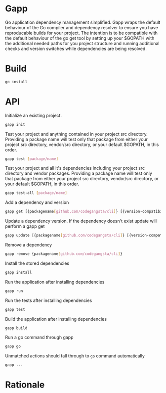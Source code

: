 # Gapp

Go application dependency management simplified. Gapp wraps the default behaviour of the Go compiler and dependency resolver to ensure you have reproducable builds for your project. The intention is to be compatible with the default behaviour of the go get tool by setting up your $GOPATH with the additional needed paths for you project structure and running additional checks and version switches while dependencies are being resolved.

# Build

```sh
go install
```

# API

Initialize an existing project.
```sh
gapp init
```

Test your project and anything contained in your project src directory. Providing a package name will test only that package from either your project src directory, vendor/src directory, or your default $GOPATH, in this order.
```sh
gapp test [package/name]
```

Test your project and all it's dependencies including your project src directory and vendor packages. Providing a package name will test only that package from either your project src directory, vendor/src directory, or your default $GOPATH, in this order.
```sh
gapp test-all [package/name]
```

Add a dependency and version
```sh
gapp get [{packagename[github.com/codegangsta/cli]} [{version-compatibility[~1.4.1]}]
```

Update a dependency version. If the dependency doesn't exist update will perform a gapp get
```sh
gapp update [{packagename[github.com/codegangsta/cli]} [{version-compatibility[~1.4.1]}]
```

Remove a dependency
```sh
gapp remove {packagename[github.com/codegangsta/cli]}
```

Install the stored dependencies
```sh
gapp install
```

Run the application after installing dependencies
```sh
gapp run
```

Run the tests after installing dependencies
```sh
gapp test
```

Build the application after installing dependencies
```sh
gapp build
```

Run a go command through gapp
```sh
gapp go
```

Unmatched actions should fall through to `go` command automatically
```sh
gapp ...
```

# Rationale
